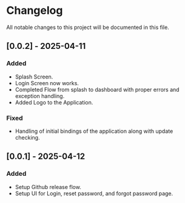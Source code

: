 # Changelog

All notable changes to this project will be documented in this file.

## [0.0.2] - 2025-04-11

### Added

- Splash Screen.
- Login Screen now works.
- Completed Flow from splash to dashboard with proper errors and exception handling.
- Added Logo to the Application.

### Fixed

- Handling of initial bindings of the application along with update checking.

## [0.0.1] - 2025-04-12

### Added

- Setup Github release flow.
- Setup UI for Login, reset password, and forgot password page.